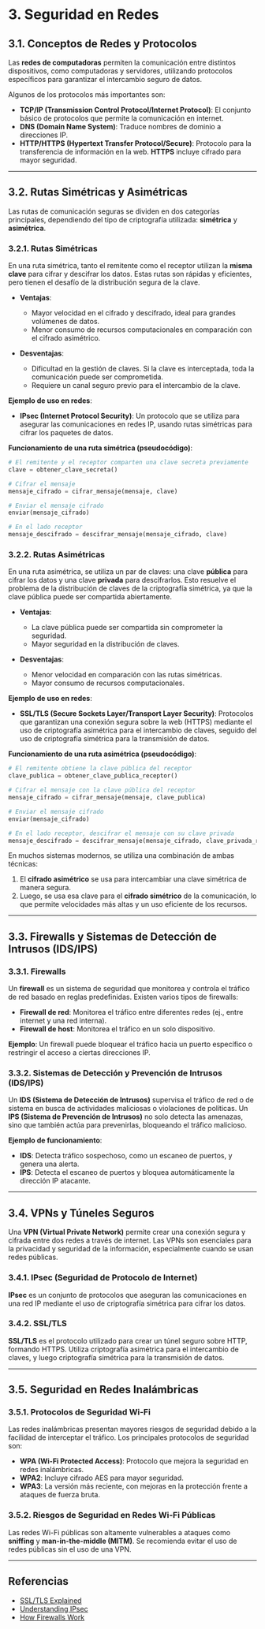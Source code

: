# 3. Seguridad en Redes

## 3.1. Conceptos de Redes y Protocolos

Las **redes de computadoras** permiten la comunicación entre distintos dispositivos, como computadoras y servidores, utilizando protocolos específicos para garantizar el intercambio seguro de datos.

Algunos de los protocolos más importantes son:
- **TCP/IP (Transmission Control Protocol/Internet Protocol)**: El conjunto básico de protocolos que permite la comunicación en internet.
- **DNS (Domain Name System)**: Traduce nombres de dominio a direcciones IP.
- **HTTP/HTTPS (Hypertext Transfer Protocol/Secure)**: Protocolo para la transferencia de información en la web. **HTTPS** incluye cifrado para mayor seguridad.

---

## 3.2. Rutas Simétricas y Asimétricas

Las rutas de comunicación seguras se dividen en dos categorías principales, dependiendo del tipo de criptografía utilizada: **simétrica** y **asimétrica**.

### 3.2.1. Rutas Simétricas
En una ruta simétrica, tanto el remitente como el receptor utilizan la **misma clave** para cifrar y descifrar los datos. Estas rutas son rápidas y eficientes, pero tienen el desafío de la distribución segura de la clave.

- **Ventajas**:
  - Mayor velocidad en el cifrado y descifrado, ideal para grandes volúmenes de datos.
  - Menor consumo de recursos computacionales en comparación con el cifrado asimétrico.

- **Desventajas**:
  - Dificultad en la gestión de claves. Si la clave es interceptada, toda la comunicación puede ser comprometida.
  - Requiere un canal seguro previo para el intercambio de la clave.

**Ejemplo de uso en redes**:
- **IPsec (Internet Protocol Security)**: Un protocolo que se utiliza para asegurar las comunicaciones en redes IP, usando rutas simétricas para cifrar los paquetes de datos.

**Funcionamiento de una ruta simétrica (pseudocódigo)**:
```python
# El remitente y el receptor comparten una clave secreta previamente
clave = obtener_clave_secreta()

# Cifrar el mensaje
mensaje_cifrado = cifrar_mensaje(mensaje, clave)

# Enviar el mensaje cifrado
enviar(mensaje_cifrado)

# En el lado receptor
mensaje_descifrado = descifrar_mensaje(mensaje_cifrado, clave)
```

### 3.2.2. Rutas Asimétricas
En una ruta asimétrica, se utiliza un par de claves: una clave **pública** para cifrar los datos y una clave **privada** para descifrarlos. Esto resuelve el problema de la distribución de claves de la criptografía simétrica, ya que la clave pública puede ser compartida abiertamente.

- **Ventajas**:
  - La clave pública puede ser compartida sin comprometer la seguridad.
  - Mayor seguridad en la distribución de claves.
  
- **Desventajas**:
  - Menor velocidad en comparación con las rutas simétricas.
  - Mayor consumo de recursos computacionales.

**Ejemplo de uso en redes**:
- **SSL/TLS (Secure Sockets Layer/Transport Layer Security)**: Protocolos que garantizan una conexión segura sobre la web (HTTPS) mediante el uso de criptografía asimétrica para el intercambio de claves, seguido del uso de criptografía simétrica para la transmisión de datos.

**Funcionamiento de una ruta asimétrica (pseudocódigo)**:
```python
# El remitente obtiene la clave pública del receptor
clave_publica = obtener_clave_publica_receptor()

# Cifrar el mensaje con la clave pública del receptor
mensaje_cifrado = cifrar_mensaje(mensaje, clave_publica)

# Enviar el mensaje cifrado
enviar(mensaje_cifrado)

# En el lado receptor, descifrar el mensaje con su clave privada
mensaje_descifrado = descifrar_mensaje(mensaje_cifrado, clave_privada_receptor)
```

En muchos sistemas modernos, se utiliza una combinación de ambas técnicas:
1. El **cifrado asimétrico** se usa para intercambiar una clave simétrica de manera segura.
2. Luego, se usa esa clave para el **cifrado simétrico** de la comunicación, lo que permite velocidades más altas y un uso eficiente de los recursos.

---

## 3.3. Firewalls y Sistemas de Detección de Intrusos (IDS/IPS)

### 3.3.1. Firewalls
Un **firewall** es un sistema de seguridad que monitorea y controla el tráfico de red basado en reglas predefinidas. Existen varios tipos de firewalls:
- **Firewall de red**: Monitorea el tráfico entre diferentes redes (ej., entre internet y una red interna).
- **Firewall de host**: Monitorea el tráfico en un solo dispositivo.

**Ejemplo**: Un firewall puede bloquear el tráfico hacia un puerto específico o restringir el acceso a ciertas direcciones IP.

### 3.3.2. Sistemas de Detección y Prevención de Intrusos (IDS/IPS)
Un **IDS (Sistema de Detección de Intrusos)** supervisa el tráfico de red o de sistema en busca de actividades maliciosas o violaciones de políticas. Un **IPS (Sistema de Prevención de Intrusos)** no solo detecta las amenazas, sino que también actúa para prevenirlas, bloqueando el tráfico malicioso.

**Ejemplo de funcionamiento**:
- **IDS**: Detecta tráfico sospechoso, como un escaneo de puertos, y genera una alerta.
- **IPS**: Detecta el escaneo de puertos y bloquea automáticamente la dirección IP atacante.

---

## 3.4. VPNs y Túneles Seguros

Una **VPN (Virtual Private Network)** permite crear una conexión segura y cifrada entre dos redes a través de internet. Las VPNs son esenciales para la privacidad y seguridad de la información, especialmente cuando se usan redes públicas.

### 3.4.1. IPsec (Seguridad de Protocolo de Internet)
**IPsec** es un conjunto de protocolos que aseguran las comunicaciones en una red IP mediante el uso de criptografía simétrica para cifrar los datos.

### 3.4.2. SSL/TLS
**SSL/TLS** es el protocolo utilizado para crear un túnel seguro sobre HTTP, formando HTTPS. Utiliza criptografía asimétrica para el intercambio de claves, y luego criptografía simétrica para la transmisión de datos.

---

## 3.5. Seguridad en Redes Inalámbricas

### 3.5.1. Protocolos de Seguridad Wi-Fi
Las redes inalámbricas presentan mayores riesgos de seguridad debido a la facilidad de interceptar el tráfico. Los principales protocolos de seguridad son:
- **WPA (Wi-Fi Protected Access)**: Protocolo que mejora la seguridad en redes inalámbricas.
- **WPA2**: Incluye cifrado AES para mayor seguridad.
- **WPA3**: La versión más reciente, con mejoras en la protección frente a ataques de fuerza bruta.

### 3.5.2. Riesgos de Seguridad en Redes Wi-Fi Públicas
Las redes Wi-Fi públicas son altamente vulnerables a ataques como **sniffing** y **man-in-the-middle (MITM)**. Se recomienda evitar el uso de redes públicas sin el uso de una VPN.

---

## Referencias
- [SSL/TLS Explained](https://en.wikipedia.org/wiki/Transport_Layer_Security)
- [Understanding IPsec](https://en.wikipedia.org/wiki/IPsec)
- [How Firewalls Work](https://en.wikipedia.org/wiki/Firewall_(computing))
```
